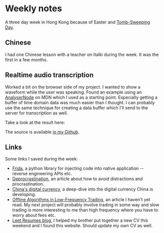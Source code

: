 # Weekly notes
A three day week in Hong Kong because of Easter and [Tomb-Sweeping Day](https://en.wikipedia.org/wiki/Qingming_Festival).

## Chinese
I had one Chinese lesson with a teacher on Italki during the week. It was the first in a few months. 

## Realtime audio transcription
Worked a bit on the browser side of my project. I wanted to show a waveform while the user was speaking. Found an example using an [AnalyserNode](https://developer.mozilla.org/en-US/docs/Web/API/AnalyserNode) on MDN which I used as a starting point. Especially getting a buffer of time domain data was much easier than I thought. I can probably use the same technique for creating a data buffer which I'll send to the server for transcription as well.

Take a look at the result here:

<audio-wave></audio-wave>

The source is available [in my Github]().

## Links
Some links I saved during the week:
- [Frida](https://frida.re), a python library for injecting code into native application -- reverse engineering APIs etc.
- [Deprocrastination](https://www.deprocrastination.co/blog/how-to-be-productive-without-forcing-yourself), an article about how to avoid distractions and procrastination.
- [China's digital currency](https://moneyinsideout.exantedata.com/p/chinas-digital-currency-is-a-game), a deep-dive into the digital currency China is developing.
- [Offline Algorithms in Low-Frequency Trading](https://queue.acm.org/detail.cfm?id=3448307), an article I haven't yet read. My next project will probably involve trading in some way and slow trading is more interesting to me than high frequency where you have to worry about fees etc.
- [Leet Resumes blog](https://blog.leetresumes.com/blog), I helped my brother put together a new CV this weekend and I found this website. Should update my own CV as well.